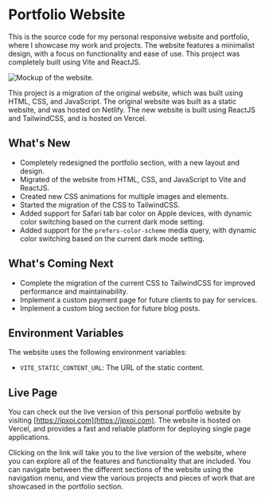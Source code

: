 # Portfolio Website

This is the source code for my personal responsive website and portfolio, where I showcase my work and projects. The website features a minimalist design, with a focus on functionality and ease of use. This project was completely built using Vite and ReactJS.

![Mockup of the website.](https://static.jpxoi.com/media/uploads/social-card.webp)

This project is a migration of the original website, which was built using HTML, CSS, and JavaScript. The original website was built as a static website, and was hosted on Netlify. The new website is built using ReactJS and TailwindCSS, and is hosted on Vercel.

## What's New

* Completely redesigned the portfolio section, with a new layout and design.
* Migrated of the website from HTML, CSS, and JavaScript to Vite and ReactJS.
* Created new CSS animations for multiple images and elements.
* Started the migration of the CSS to TailwindCSS.
* Added support for Safari tab bar color on Apple devices, with dynamic color switching based on the current dark mode setting.
* Added support for the `prefers-color-scheme` media query, with dynamic color switching based on the current dark mode setting.

## What's Coming Next

* Complete the migration of the current CSS to TailwindCSS for improved performance and maintainability.
* Implement a custom payment page for future clients to pay for services.
* Implement a custom blog section for future blog posts.

## Environment Variables

The website uses the following environment variables:

* `VITE_STATIC_CONTENT_URL`: The URL of the static content.

## Live Page

You can check out the live version of this personal portfolio website by visiting [https://jpxoi.com](https://jpxoi.com). The website is hosted on Vercel, and provides a fast and reliable platform for deploying single page applications.

Clicking on the link will take you to the live version of the website, where you can explore all of the features and functionality that are included. You can navigate between the different sections of the website using the navigation menu, and view the various projects and pieces of work that are showcased in the portfolio section.
